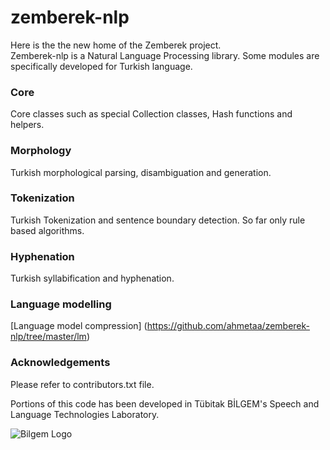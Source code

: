zemberek-nlp
============
Here is the the new home of the Zemberek project.  
Zemberek-nlp is a Natural Language Processing library. Some modules are specifically developed for Turkish language.

### Core

Core classes such as special Collection classes, Hash functions and helpers.

### Morphology

Turkish morphological parsing, disambiguation and generation.

### Tokenization

Turkish Tokenization and sentence boundary detection. So far only rule based algorithms.

### Hyphenation

Turkish syllabification and hyphenation.

### Language modelling

[Language model compression] (https://github.com/ahmetaa/zemberek-nlp/tree/master/lm)

### Acknowledgements
Please refer to contributors.txt file.

Portions of this code has been developed in Tübitak BİLGEM's Speech and Language Technologies Laboratory.

![Bilgem Logo](https://raw.github.com/ahmetaa/zemberek-nlp/master/docs/images/bilgem-logo.png)

